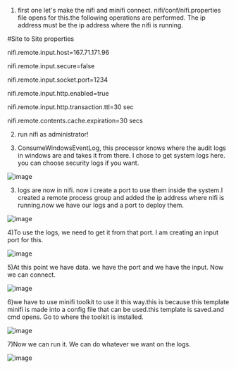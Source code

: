 1) first one let's make the nifi and minifi connect. nifi/conf/nifi.properties file opens for this.the following operations are performed. The ip address must be the ip address where the nifi is running.

#Site to Site properties

nifi.remote.input.host=167.71.171.96

nifi.remote.input.secure=false

nifi.remote.input.socket.port=1234

nifi.remote.input.http.enabled=true

nifi.remote.input.http.transaction.ttl=30 sec

nifi.remote.contents.cache.expiration=30 secs

2) run nifi as administrator!

3) ConsumeWindowsEventLog, this processor knows where the audit logs in windows are and takes it from there. I chose to get system logs here. you can choose security logs if you want.

![image](https://user-images.githubusercontent.com/58874305/127830231-6032be01-c113-43aa-b1b6-d38e15fbe3e8.png)

3) logs are now in nifi. now i create a port to use them inside the system.I created a remote process group and added the ip address where nifi is running.now we have our logs and a port to deploy them.

![image](https://user-images.githubusercontent.com/58874305/127831042-e2f76d7f-c62c-4b9b-850d-188201b6fb21.png)

4)To use the logs, we need to get it from that port. I am creating an input port for this.

![image](https://user-images.githubusercontent.com/58874305/127831752-6980760d-44ba-40c0-b564-08174c146c50.png)

5)At this point we have data. we have the port and we have the input. Now we can connect.

![image](https://user-images.githubusercontent.com/58874305/127832471-ad68a048-e53f-4480-86f0-99e4d8cbeced.png)

6)we have to use minifi toolkit to use it this way.this is because this template minifi is made into a config file that can be used.this template is saved.and cmd opens.
Go to where the toolkit is installed.

![image](https://user-images.githubusercontent.com/58874305/127841354-57987ace-fd45-4e7c-8635-b996325605b4.png)

7)Now we can run it. We can do whatever we want on the logs.

![image](https://user-images.githubusercontent.com/58874305/127842288-0c23bacf-6730-4217-91dc-ec75b2052f0e.png)


